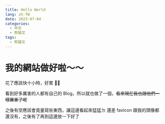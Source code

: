 ```yaml
---
title: Hello World
lang: zh-TW
date: 2023-07-04
categories:
  - 中文
  - 熊貓文
tags:
  - 熊貓文
---
```


# 我的網站做好啦～～

花了應該快十小時，好累 😮‍💨

看到好多厲害的人都有自己的 Blog，所以就也做了一個，~~看來現在我也跟他們一樣厲害了呢~~

之後有空應該會竟量寫些東西，讓這邊看起來猛猛ㄉ
還差 favicon 跟我的頭像都還沒有，之後有了再到這邊放一下好了
